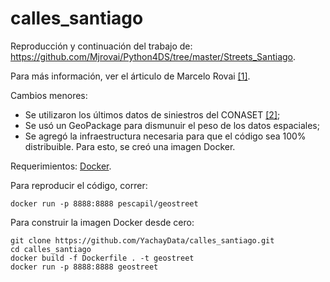 # calles_santiago

Reproducción y continuación del trabajo de: 
https://github.com/Mjrovai/Python4DS/tree/master/Streets_Santiago.

Para más información, ver el árticulo de Marcelo Rovai [[1]](https://towardsdatascience.com/how-safe-are-the-streets-of-santiago-e01ba483ce4b).

Cambios menores:
- Se utilizaron los últimos datos de siniestros del CONASET [[2]](https://mapas-conaset.opendata.arcgis.com/datasets/3a084373b58b45d0ae01d9c14a231cf8_0); 
- Se usó un GeoPackage para dismunuir el peso de los datos espaciales;
- Se agregó la infraestructura necesaria para que el código sea 100% distribuible. Para esto, se creó una imagen Docker. 

Requerimientos: [Docker](https://docs.docker.com/get-docker/).

Para reproducir el código, correr: 

```
docker run -p 8888:8888 pescapil/geostreet
```

Para construir la imagen Docker desde cero:
```
git clone https://github.com/YachayData/calles_santiago.git
cd calles_santiago
docker build -f Dockerfile . -t geostreet
docker run -p 8888:8888 geostreet
```
